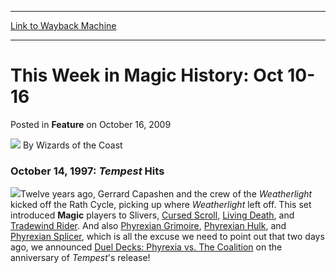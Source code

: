 
---
[Link to Wayback Machine](https://web.archive.org/web/20220125113122/https://magic.wizards.com/en/articles/archive/feature/week-magic-history-oct-10-16-2009-10-16)

[_metadata_:author]:- "Wizards of the Coast"
[_metadata_:description]:- "October 14, 1997: Tempest HitsTwelve years ago, Gerrard Capashen and the crew of the Weatherlight kicked off the Rath Cycle, picking up where Weatherlight left off. This set introduced Magic players to Slivers, Cursed Scroll, Living Death, and Tradewind Rider. And also Phyrexian Grimoire, Phyrexian Hulk, and Phyrexian Splicer, which is all the excuse we need to point out that"
[_metadata_:generator]:- "Drupal 7 (http://drupal.org)"
[_metadata_:node]:- "600066"
[_metadata_:publish_date]:- "2009-10-16"
[_metadata_:source]:- "div-main-content"
[_metadata_:title]:- "This Week in Magic History: Oct 10-16"
[_metadata_:wayback_capture_timestamp]:- "2022-01-25 11:31:22"
[_metadata_:wayback_raw_url]:- "https://web.archive.org/web/20220125113122id_/https://magic.wizards.com/en/articles/archive/feature/week-magic-history-oct-10-16-2009-10-16"
[_metadata_:wayback_url]:- "https://magic.wizards.com/en/articles/archive/feature/week-magic-history-oct-10-16-2009-10-16"
---


This Week in Magic History: Oct 10-16
=====================================



 Posted in **Feature**
 on October 16, 2009 






![](https://media.magic.wizards.com/styles/auth_small/public/images/person/wizards_author.jpg)
By Wizards of the Coast











### October 14, 1997: *Tempest* Hits

![](https://media.magic.wizards.com/image_legacy_migration/global/images/magic_expansion_tempest_expansionLogo_en.jpg)Twelve years ago, Gerrard Capashen and the crew of the *Weatherlight* kicked off the Rath Cycle, picking up where *Weatherlight* left off. This set introduced **Magic** players to Slivers, [Cursed Scroll](https://gatherer.wizards.com/Pages/Card/Details.aspx?name=Cursed+Scroll), [Living Death](https://gatherer.wizards.com/Pages/Card/Details.aspx?name=Living+Death), and [Tradewind Rider](https://gatherer.wizards.com/Pages/Card/Details.aspx?name=Tradewind+Rider). And also [Phyrexian Grimoire](https://gatherer.wizards.com/Pages/Card/Details.aspx?name=Phyrexian+Grimoire), [Phyrexian Hulk](https://gatherer.wizards.com/Pages/Card/Details.aspx?name=Phyrexian+Hulk), and [Phyrexian Splicer](https://gatherer.wizards.com/Pages/Card/Details.aspx?name=Phyrexian+Splicer), which is all the excuse we need to point out that two days ago, we announced [Duel Decks: Phyrexia vs. The Coalition](http://www.wizards.com/Magic/Magazine/Article.aspx?x=mtg/daily/arcana/298) on the anniversary of *Tempest*'s release!







